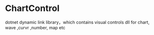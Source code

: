 # ChartControl
dotnet dynamic link library，which contains visual controls dll for chart, wave ,curvr ,number, map etc
